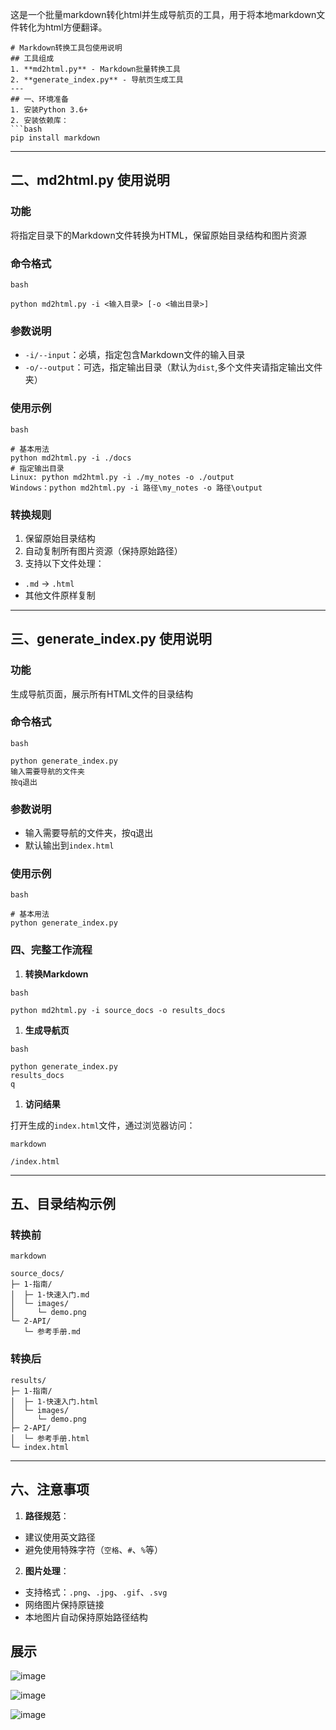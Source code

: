 这是一个批量markdown转化html并生成导航页的工具，用于将本地markdown文件转化为html方便翻译。


````
# Markdown转换工具包使用说明
## 工具组成
1. ​**md2html.py**​ - Markdown批量转换工具
2. ​**generate_index.py**​ - 导航页生成工具
---
## 一、环境准备
1. 安装Python 3.6+
2. 安装依赖库：
```bash
pip install markdown
````

---

## 二、md2html.py 使用说明

### 功能

将指定目录下的Markdown文件转换为HTML，保留原始目录结构和图片资源

### 命令格式

```
bash
```

```
python md2html.py -i <输入目录> [-o <输出目录>]
```

### 参数说明

* `-i/--input`：必填，指定包含Markdown文件的输入目录
* `-o/--output`：可选，指定输出目录（默认为`dist`,多个文件夹请指定输出文件夹）

### 使用示例

```
bash
```

```
# 基本用法
python md2html.py -i ./docs
# 指定输出目录
Linux: python md2html.py -i ./my_notes -o ./output
Windows：python md2html.py -i 路径\my_notes -o 路径\output
```

### 转换规则

1. 保留原始目录结构
2. 自动复制所有图片资源（保持原始路径）
3. 支持以下文件处理：

* `.md` → `.html`
* 其他文件原样复制

---

## 三、generate\_index.py 使用说明

### 功能

生成导航页面，展示所有HTML文件的目录结构

### 命令格式

```
bash
```

```
python generate_index.py
输入需要导航的文件夹
按q退出
```

### 参数说明

* 输入需要导航的文件夹，按q退出
* 默认输出到`index.html`

### 使用示例

```
bash
```

```
# 基本用法
python generate_index.py
```

### 四、完整工作流程

1. ​**转换Markdown**

```
bash
```

```
python md2html.py -i source_docs -o results_docs
```

1. ​**生成导航页**

```
bash
```

```
python generate_index.py
results_docs
q
```

1. ​**访问结果**

打开生成的`index.html`文件，通过浏览器访问：

```
markdown
```

```
/index.html
```

---

## 五、目录结构示例

### 转换前

```
markdown
```

```
source_docs/
├─ 1-指南/
│  ├─ 1-快速入门.md
│  └─ images/
│     └─ demo.png
└─ 2-API/
   └─ 参考手册.md
```

### 转换后

```
results/
├─ 1-指南/
│  ├─ 1-快速入门.html
│  └─ images/
│     └─ demo.png
├─ 2-API/
│  └─ 参考手册.html
└─ index.html
```

---

## 六、注意事项

1. ​**路径规范**：

* 建议使用英文路径
* 避免使用特殊字符（`空格`、`#`、`%`等）
2. ​**图片处理**：

* 支持格式：`.png`、`.jpg`、`.gif`、`.svg`
* 网络图片保持原链接
* 本地图片自动保持原始路径结构

##



## 展示
![image](https://github.com/user-attachments/assets/b6ce6885-464a-401b-b7ca-d3d6609c5c5d)


![image](https://github.com/user-attachments/assets/2a33e2f5-c21c-4dc2-aecb-94de96a3a5e0)

![image](https://github.com/user-attachments/assets/c732ac05-f440-4fe0-87b7-14f588508e7c)

##
